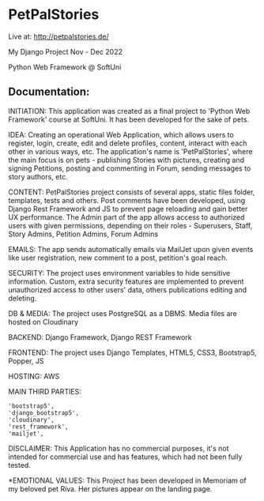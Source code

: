 # PetPalStories
Live at: http://petpalstories.de/

My Django Project Nov - Dec 2022

Python Web Framework @ SoftUni

## Documentation:

INITIATION: This application was created as a final project to 'Python Web Framework' course at SoftUni. It has been developed for the sake of pets.

IDEA: Creating an operational Web Application, which allows users to register, login, create, edit and delete profiles, content, interact with each other in various ways, etc. The application's name is 'PetPalStories', where the main focus is on pets - publishing Stories with pictures, creating and signing Petitions, posting and commenting in Forum, sending messages to story authors, etc.

CONTENT: PetPalStories project consists of several apps, static files folder, templates, tests and others. 
Post comments have been developed, using Django Rest Framework and JS to prevent page reloading and gain better UX performance.
The Admin part of the app allows access to authorized users with given permissions, depending on their roles - Superusers, Staff, Story Admins, Petition Admins, Forum Admins

EMAILS: The app sends automatically emails via MailJet upon given events like user registration, new comment to a post, petition's goal reach.

SECURITY: The project uses environment variables to hide sensitive information. Custom, extra security features are implemented to prevent unauthorized access to other users' data, others publications editing and deleting.

DB & MEDIA: The project uses PostgreSQL as a DBMS. Media files are hosted on Cloudinary

BACKEND: Django Framework, Django REST Framework

FRONTEND: The project uses Django Templates, HTML5, CSS3, Bootstrap5, Popper, JS

HOSTING: AWS


MAIN THIRD PARTIES:

    'bootstrap5',
    'django_bootstrap5',
    'cloudinary',
    'rest_framework',
    'mailjet',


DISCLAIMER: This Application has no commercial purposes, it's not intended for commercial use and has features, which had not been fully tested.

*EMOTIONAL VALUES: This Project has been developed in Memoriam of my beloved pet Riva. Her pictures appear on the landing page.